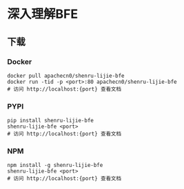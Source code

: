 # 深入理解BFE

## 下载

### Docker

```
docker pull apachecn0/shenru-lijie-bfe
docker run -tid -p <port>:80 apachecn0/shenru-lijie-bfe
# 访问 http://localhost:{port} 查看文档
```

### PYPI

```
pip install shenru-lijie-bfe
shenru-lijie-bfe <port>
# 访问 http://localhost:{port} 查看文档
```

### NPM

```
npm install -g shenru-lijie-bfe
shenru-lijie-bfe <port>
# 访问 http://localhost:{port} 查看文档
```
